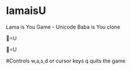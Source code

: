 # lamaisU
Lama is You Game - Unicode Baba is You clone

🦙=U

:poodle:=U

#Controls
w,a,s,d or cursor keys
q quits the game